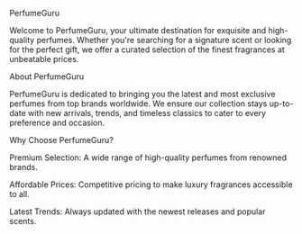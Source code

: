 PerfumeGuru

Welcome to PerfumeGuru, your ultimate destination for exquisite and high-quality perfumes. Whether you're searching for a signature scent or looking for the perfect gift, we offer a curated selection of the finest fragrances at unbeatable prices.

About PerfumeGuru

PerfumeGuru is dedicated to bringing you the latest and most exclusive perfumes from top brands worldwide. We ensure our collection stays up-to-date with new arrivals, trends, and timeless classics to cater to every preference and occasion.

Why Choose PerfumeGuru?

Premium Selection: A wide range of high-quality perfumes from renowned brands.

Affordable Prices: Competitive pricing to make luxury fragrances accessible to all.

Latest Trends: Always updated with the newest releases and popular scents.


